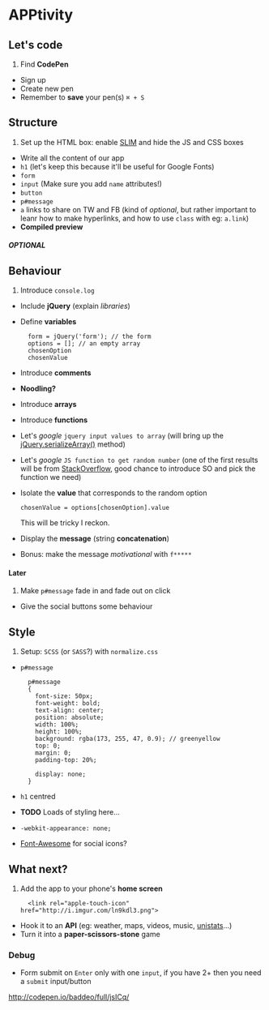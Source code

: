 # APPtivity

## Let's code

1. Find **CodePen**
* Sign up
* Create new pen
* Remember to **save** your pen(s) `⌘ + S`

## Structure

1. Set up the HTML box: enable [SLIM](http://slim-lang.com/) and hide the JS and CSS boxes
* Write all the content of our app 
* `h1` (let's keep this because it'll be useful for Google Fonts)
* `form`
* `input` (Make sure you add `name` attributes!)
*  `button`
* `p#message`
* `a` links to share on TW and FB (kind of *optional*, but rather important to leanr how to make hyperlinks, and how to use `class` with eg: `a.link`)
* **Compiled preview**

##### OPTIONAL 



## Behaviour

1. Introduce `console.log`
* Include **jQuery** (explain *libraries*)
* Define **variables**
	
	    form = jQuery('form'); // the form
	    options = []; // an empty array
		chosenOption
		chosenValue
	
* Introduce **comments**
* **Noodling?** 
* Introduce **arrays**
* Introduce **functions**
* Let's *google* `jquery input values to array` (will bring up the [jQuery.serializeArray()](api.jquery.com/serializearray) method)
* Let's *google* `JS function to get random number` (one of the first results will be from [StackOverflow](http://stackoverflow.com/questions/1527803/), good chance to introduce SO and pick the function we need)
* Isolate the **value** that corresponds to the random option
  
      chosenValue = options[chosenOption].value
      
  This will be tricky I reckon.
* Display the **message** (string **concatenation**)
* Bonus: make the message *motivational* with `f*****`  


#### Later

1. Make `p#message` fade in and fade out on click
* Give the social buttons some behaviour



## Style

1. Setup: `SCSS` (or `SASS`?) with `normalize.css`
* `p#message`

        p#message
		{
		  font-size: 50px;
		  font-weight: bold;
		  text-align: center;
		  position: absolute;
		  width: 100%;
		  height: 100%;
		  background: rgba(173, 255, 47, 0.9); // greenyellow
		  top: 0;
		  margin: 0;
		  padding-top: 20%;
		
		  display: none;
		}
* `h1` centred
* **TODO** Loads of styling here...
* `-webkit-appearance: none;`
* [Font-Awesome](http://fortawesome.github.io/Font-Awesome/) for social icons?



## What next?

1. Add the app to your phone's **home screen**
 
         <link rel="apple-touch-icon" href="http://i.imgur.com/ln9kdl3.png">
 
* Hook it to an **API** (eg: weather, maps, videos, music, [unistats](http://unistats.direct.gov.uk/)...)
* Turn it into a **paper-scissors-stone** game


### Debug

* Form submit on `Enter` only with one `input`, if you have 2+ then you need a `submit` input/button



http://codepen.io/baddeo/full/jsICq/
